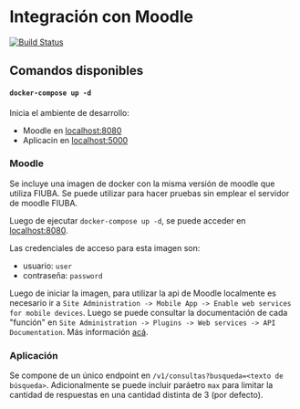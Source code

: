 # Integración con Moodle

[![Build Status](https://travis-ci.com/ayudante-virtual/integracion-moodle.svg?branch=master)](https://travis-ci.com/ayudante-virtual/integracion-moodle)

## Comandos disponibles

#### `docker-compose up -d`

Inicia el ambiente de desarrollo:
 - Moodle en [localhost:8080](http://localhost:8080/)
 - Aplicacin en [localhost:5000](http://localhost:5000/)

### Moodle

Se incluye una imagen de docker con la misma versión de moodle que utiliza FIUBA. Se puede utilizar para hacer pruebas sin emplear el servidor de moodle FIUBA.

Luego de ejecutar `docker-compose up -d`, se puede acceder en [localhost:8080](http://localhost:8080/).

Las credenciales de acceso para esta imagen son:
 - usuario: `user`
 - contraseña: `password`

Luego de iniciar la imagen, para utilizar la api de Moodle localmente es necesario ir a `Site Administration -> Mobile App -> Enable web services for mobile devices`. Luego se puede consultar la documentación de cada "función" en `Site Administration -> Plugins -> Web services -> API Documentation`. Más información [acá](https://docs.moodle.org/dev/Web_services).

### Aplicación

Se compone de un único endpoint en `/v1/consultas?busqueda=<texto de búsqueda>`. Adicionalmente se puede incluir paráetro `max` para limitar la cantidad de respuestas en una cantidad distinta de 3 (por defecto).
